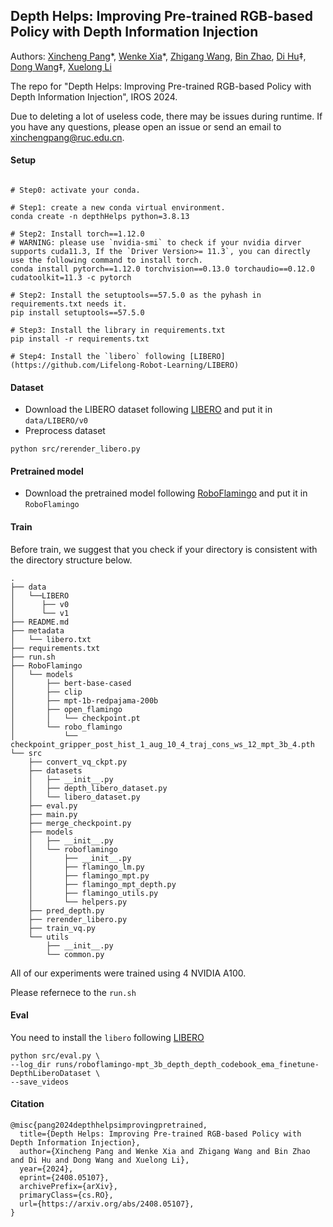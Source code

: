## Depth Helps: Improving Pre-trained RGB-based Policy with Depth Information Injection
Authors: [Xincheng Pang](https://github.com/pangxincheng)\*, [Wenke Xia](https://xwinks.github.io/)\*, [Zhigang Wang](https://scholar.google.com/citations?hl=zh-CN&user=cw3EaAYAAAAJ&view_op=list_works&sortby=pubdate), [Bin Zhao](https://scholar.google.com/citations?user=DQB0hqwAAAAJ&hl=zh-CN), [Di Hu](https://dtaoo.github.io/)‡, [Dong Wang](https://scholar.google.es/citations?user=dasL9V4AAAAJ&hl=zh-CN)‡, [Xuelong Li](https://iopen.nwpu.edu.cn/info/1329/1171.htm)

The repo for "Depth Helps: Improving Pre-trained RGB-based Policy with Depth Information Injection", IROS 2024.

Due to deleting a lot of useless code, there may be issues during runtime. If you have any questions, please open an issue or send an email to xinchengpang@ruc.edu.cn.

#### Setup
```shell

# Step0: activate your conda.

# Step1: create a new conda virtual environment.
conda create -n depthHelps python=3.8.13

# Step2: Install torch==1.12.0
# WARNING: please use `nvidia-smi` to check if your nvidia dirver supports cuda11.3, If the `Driver Version>= 11.3`, you can directly use the following command to install torch.
conda install pytorch==1.12.0 torchvision==0.13.0 torchaudio==0.12.0 cudatoolkit=11.3 -c pytorch

# Step2: Install the setuptools==57.5.0 as the pyhash in requirements.txt needs it.
pip install setuptools==57.5.0

# Step3: Install the library in requirements.txt
pip install -r requirements.txt

# Step4: Install the `libero` following [LIBERO](https://github.com/Lifelong-Robot-Learning/LIBERO)
```

#### Dataset
- Download the LIBERO dataset following [LIBERO](https://github.com/Lifelong-Robot-Learning/LIBERO) and put it in `data/LIBERO/v0`
- Preprocess dataset
```shell
python src/rerender_libero.py
```

#### Pretrained model
- Download the pretrained model following [RoboFlamingo](https://github.com/RoboFlamingo/RoboFlamingo) and put it in `RoboFlamingo`


#### Train

Before train, we suggest that you check if your directory is consistent with the directory structure below.
```
.
├── data
│   └──LIBERO
│      ├── v0
│      └── v1
├── README.md
├── metadata
│   └── libero.txt
├── requirements.txt
├── run.sh
├── RoboFlamingo
│   └── models
│       ├── bert-base-cased
│       ├── clip
│       ├── mpt-1b-redpajama-200b
│       ├── open_flamingo
│       │   └── checkpoint.pt
│       └── robo_flamingo
│           └── checkpoint_gripper_post_hist_1_aug_10_4_traj_cons_ws_12_mpt_3b_4.pth
└── src
    ├── convert_vq_ckpt.py
    ├── datasets
    │   ├── __init__.py
    │   ├── depth_libero_dataset.py
    │   └── libero_dataset.py
    ├── eval.py
    ├── main.py
    ├── merge_checkpoint.py
    ├── models
    │   ├── __init__.py
    │   └── roboflamingo
    │       ├── __init__.py
    │       ├── flamingo_lm.py
    │       ├── flamingo_mpt.py
    │       ├── flamingo_mpt_depth.py
    │       ├── flamingo_utils.py
    │       └── helpers.py
    ├── pred_depth.py
    ├── rerender_libero.py
    ├── train_vq.py
    └── utils
        ├── __init__.py
        └── common.py
```
All of our experiments were trained using 4 NVIDIA A100.

Please refernece to the `run.sh`

#### Eval
You need to install the `libero` following [LIBERO](https://github.com/Lifelong-Robot-Learning/LIBERO)
```shell
python src/eval.py \
--log_dir runs/roboflamingo-mpt_3b_depth_depth_codebook_ema_finetune-DepthLiberoDataset \
--save_videos
```

#### Citation
```
@misc{pang2024depthhelpsimprovingpretrained,
  title={Depth Helps: Improving Pre-trained RGB-based Policy with Depth Information Injection}, 
  author={Xincheng Pang and Wenke Xia and Zhigang Wang and Bin Zhao and Di Hu and Dong Wang and Xuelong Li},
  year={2024},
  eprint={2408.05107},
  archivePrefix={arXiv},
  primaryClass={cs.RO},
  url={https://arxiv.org/abs/2408.05107}, 
}
```